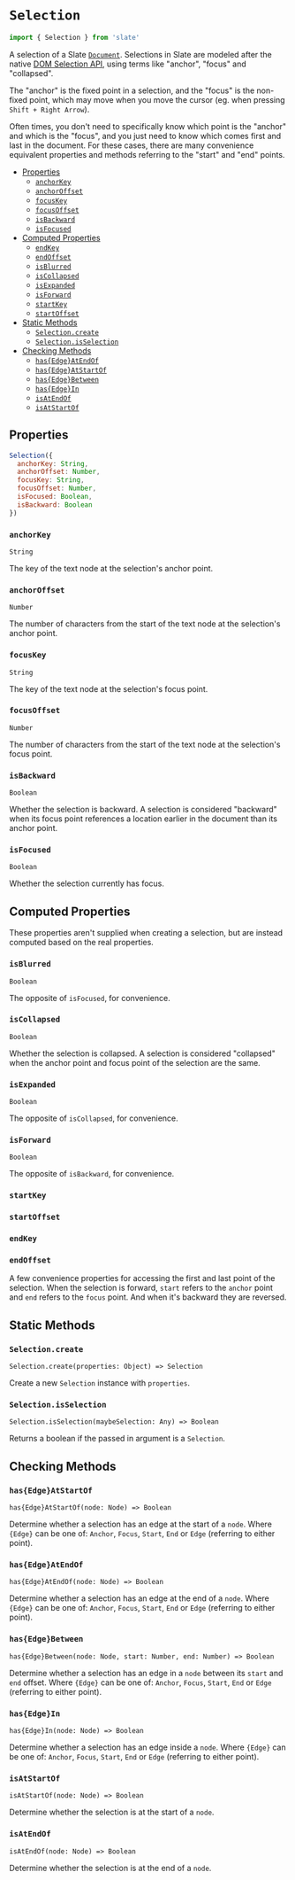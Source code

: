 
# `Selection`

```js
import { Selection } from 'slate'
```

A selection of a Slate [`Document`](./document.md). Selections in Slate are modeled after the native [DOM Selection API](https://developer.mozilla.org/en-US/docs/Web/API/Selection), using terms like "anchor", "focus" and "collapsed".

The "anchor" is the fixed point in a selection, and the "focus" is the non-fixed point, which may move when you move the cursor (eg. when pressing `Shift + Right Arrow`).

Often times, you don't need to specifically know which point is the "anchor" and which is the "focus", and you just need to know which comes first and last in the document. For these cases, there are many convenience equivalent properties and methods referring to the "start" and "end" points.

- [Properties](#properties)
  - [`anchorKey`](#anchorkey)
  - [`anchorOffset`](#anchoroffset)
  - [`focusKey`](#focuskey)
  - [`focusOffset`](#focusoffset)
  - [`isBackward`](#isbackward)
  - [`isFocused`](#isfocused)
- [Computed Properties](#computed-properties)
  - [`endKey`](#endkey)
  - [`endOffset`](#endoffset)
  - [`isBlurred`](#isblurred)
  - [`isCollapsed`](#iscollapsed)
  - [`isExpanded`](#isExpanded)
  - [`isForward`](#isForward)
  - [`startKey`](#startkey)
  - [`startOffset`](#startoffset)
- [Static Methods](#static-methods)
  - [`Selection.create`](#selectioncreate)
  - [`Selection.isSelection`](#selectionisselection)
- [Checking Methods](#checking-methods)
  - [`has{Edge}AtEndOf`](#hasedgeatendof)
  - [`has{Edge}AtStartOf`](#hasedgeatstartof)
  - [`has{Edge}Between`](#hasedgebetween)
  - [`has{Edge}In`](#hasedgein)
  - [`isAtEndOf`](#isatendof)
  - [`isAtStartOf`](#isatstartof)


## Properties

```js
Selection({
  anchorKey: String,
  anchorOffset: Number,
  focusKey: String,
  focusOffset: Number,
  isFocused: Boolean,
  isBackward: Boolean  
})
```

### `anchorKey`
`String`

The key of the text node at the selection's anchor point.

### `anchorOffset`
`Number`

The number of characters from the start of the text node at the selection's anchor point.

### `focusKey`
`String`

The key of the text node at the selection's focus point.

### `focusOffset`
`Number`

The number of characters from the start of the text node at the selection's focus point.

### `isBackward`
`Boolean`

Whether the selection is backward. A selection is considered "backward" when its focus point references a location earlier in the document than its anchor point.

### `isFocused`
`Boolean`

Whether the selection currently has focus.


## Computed Properties

These properties aren't supplied when creating a selection, but are instead computed based on the real properties.

### `isBlurred`
`Boolean`

The opposite of `isFocused`, for convenience.

### `isCollapsed`
`Boolean`

Whether the selection is collapsed. A selection is considered "collapsed" when the anchor point and focus point of the selection are the same.

### `isExpanded`
`Boolean`

The opposite of `isCollapsed`, for convenience.

### `isForward`
`Boolean`

The opposite of `isBackward`, for convenience.

### `startKey`
### `startOffset`
### `endKey`
### `endOffset`

A few convenience properties for accessing the first and last point of the selection. When the selection is forward, `start` refers to the `anchor` point and `end` refers to the `focus` point. And when it's backward they are reversed.


## Static Methods

### `Selection.create`
`Selection.create(properties: Object) => Selection`

Create a new `Selection` instance with `properties`.

### `Selection.isSelection`
`Selection.isSelection(maybeSelection: Any) => Boolean`

Returns a boolean if the passed in argument is a `Selection`.


## Checking Methods

### `has{Edge}AtStartOf`
`has{Edge}AtStartOf(node: Node) => Boolean`

Determine whether a selection has an edge at the start of a `node`. Where `{Edge}` can be one of: `Anchor`, `Focus`, `Start`, `End` or `Edge` (referring to either point).

### `has{Edge}AtEndOf`
`has{Edge}AtEndOf(node: Node) => Boolean`

Determine whether a selection has an edge at the end of a `node`. Where `{Edge}` can be one of: `Anchor`, `Focus`, `Start`, `End` or `Edge` (referring to either point).

### `has{Edge}Between`
`has{Edge}Between(node: Node, start: Number, end: Number) => Boolean`

Determine whether a selection has an edge in a `node` between its `start` and `end` offset. Where `{Edge}` can be one of: `Anchor`, `Focus`, `Start`, `End` or `Edge` (referring to either point).

### `has{Edge}In`
`has{Edge}In(node: Node) => Boolean`

Determine whether a selection has an edge inside a `node`. Where `{Edge}` can be one of: `Anchor`, `Focus`, `Start`, `End` or `Edge` (referring to either point).

### `isAtStartOf`
`isAtStartOf(node: Node) => Boolean`

Determine whether the selection is at the start of a `node`.

### `isAtEndOf`
`isAtEndOf(node: Node) => Boolean`

Determine whether the selection is at the end of a `node`.
